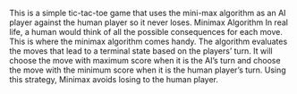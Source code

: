 This is a simple tic-tac-toe game that uses the mini-max algorithm as an AI player against the human player so it never loses.
Minimax Algorithm
In real life, a human would think of all the possible consequences for each move. This is where the minimax algorithm comes handy. The algorithm evaluates the moves that lead to a terminal state based on the players’ turn. It will choose the move with maximum score when it is the AI’s turn and choose the move with the minimum score when it is the human player’s turn. Using this strategy, Minimax avoids losing to the human player.

